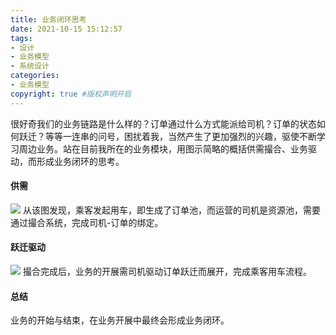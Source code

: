 ```yaml
---
title: 业务闭环思考
date: 2021-10-15 15:12:57
tags:
- 设计
- 业务模型
- 系统设计
categories:
- 业务模型
copyright: true #版权声明开启    
---
```

很好奇我们的业务链路是什么样的？订单通过什么方式能派给司机？订单的状态如何跃迁？等等一连串的问号，困扰着我，当然产生了更加强烈的兴趣，驱使不断学习周边业务。站在目前我所在的业务模块，用图示简略的概括供需撮合、业务驱动，而形成业务闭环的思考。

#### 供需
![](1.png)
从该图发现，乘客发起用车，即生成了订单池，而运营的司机是资源池，需要通过撮合系统，完成司机-订单的绑定。

#### 跃迁驱动
![](2.png)
撮合完成后，业务的开展需司机驱动订单跃迁而展开，完成乘客用车流程。

#### 总结
业务的开始与结束，在业务开展中最终会形成业务闭环。